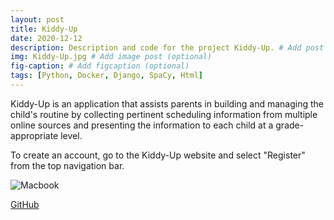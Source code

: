 ```yaml
---
layout: post
title: Kiddy-Up
date: 2020-12-12 
description: Description and code for the project Kiddy-Up. # Add post description (optional)
img: Kiddy-Up.jpg # Add image post (optional)
fig-caption: # Add figcaption (optional)
tags: [Python, Docker, Django, SpaCy, Html]
---
```

Kiddy-Up is an application that assists parents in building and managing the child's routine by collecting pertinent scheduling information from multiple online sources and presenting the information to each child at a grade-appropriate level. 

To create an account, go to the Kiddy-Up website and select "Register" from the top navigation bar.

![Macbook]({{site.baseurl}}/assets/img/1.jpg)

[GitHub][1]

[1]: https://github.com/LightWaveEmpire/Kiddy-Up       "Kiddy-Up"
